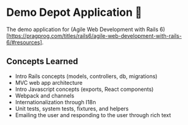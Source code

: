 # Demo Depot Application 💎
The demo application for (Agile Web Development with Rails 6)[https://pragprog.com/titles/rails6/agile-web-development-with-rails-6/#resources].

## Concepts Learned
- Intro Rails concepts (models, controllers, db, migrations)
- MVC web app architecture
- Intro Javascript concepts (exports, React components)
- Webpack and channels
- Internationalization through I18n
- Unit tests, system tests, fixtures, and helpers
- Emailing the user and responding to the user through rich text